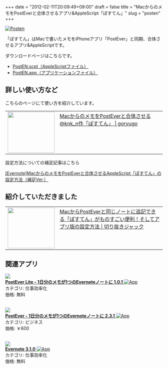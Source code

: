 +++
date = "2012-02-11T20:09:49+09:00"
draft = false
title = "MacからのメモをPostEverと合体させるアプリ&AppleScript「ぽすてん」"
slug = "posten"
+++

<div class="center"><a href="https://knk-n.com/images/2012/02/posten.png" title="Posten"><img src="https://knk-n.com/images/2012/02/posten.png" alt="Posten" title="posten.png" /></a></div>

「ぽすてん」はMacで書いたメモをiPhoneアプリ「PostEver」と同期、合体させるアプリ&AppleScriptです。

ダウンロードページはこちらです。
<ul>
<li>
<a href="https://knk-n.com/images/applescript/PostEN.scpt" target="_blank">PostEN.scpt（AppleScriptファイル）</a>
</li>
<li>
<a href="https://knk-n.com/images/applescript/PostEN.app.zip" target="_blank">PostEN.app（アプリケーションファイル）</a>
</li>
</ul>

<h2>詳しい使い方など</h2>
こちらのページにて使い方を紹介しています。
<table width="100%"><td valign="top" width="150"><a href="http://goryugo.com/20111130/knk_n_evernote/" target="_blank"><img border="0" src="http://capture.heartrails.com/150x130/shadow?http://goryugo.com/20111130/knk_n_evernote/"  width="150" height="130" /></a></td><td valign="top"><a  href="http://goryugo.com/20111130/knk_n_evernote/" target="_blank">MacからのメモをPostEverと合体させる @knk_n作「ぽすてん」 | goryugo</a><script type="text/javascript">var url="http://goryugo.com/20111130/knk_n_evernote/";</script><script src="http://api.b.st-hatena.com/entry.count?url=http://goryugo.com/20111130/knk_n_evernote/&callback=hatebTxt"></script></td></table>

設定方法についての補足記事はこちら
<p><a href="http://knk-n.com/2011/12/08/posten_setting_hosoku/" target="_blank">[Evernote]MacからのメモをPostEverと合体させるAppleScript「ぽすてん」の設定方法（補足Ver.）</a><script type="text/javascript">var url = "http://knk-n.com/2011/12/08/posten_setting_hosoku/";</script><script type="text/javascript">var url="http://knk-n.com/2011/12/08/posten_setting_hosoku/";</script><script src="http://api.b.st-hatena.com/entry.count?url=http://knk-n.com/2011/12/08/posten_setting_hosoku/&callback=hatebTxt"></script></p>

<h2>紹介していただきました</h2>
<table width="100%"><td valign="top" width="150"><a href="http://tamkai.com/blog/2011/12/05/658" target="_blank"><img border="0" src="http://capture.heartrails.com/150x130/shadow?http://tamkai.com/blog/2011/12/05/658"  width="150" height="130" /></a></td><td valign="top"><a  href="http://tamkai.com/blog/2011/12/05/658" target="_blank">MacからPostEverと同じノートに追記できる「ぽすてん」がものすごい便利！そしてアプリ版の設定方法 | 切り抜きジャック</a><script type="text/javascript">var url = "http://tamkai.com/blog/2011/12/05/658";</script><script type="text/javascript">var url="http://tamkai.com/blog/2011/12/05/658";</script><script src="http://api.b.st-hatena.com/entry.count?url=http://tamkai.com/blog/2011/12/05/658&callback=hatebTxt"></script></td></table>

<h2>関連アプリ</h2>
<table class="appstorehelper">
<a href="http://itunes.apple.com/jp/app/postever-lite-1ri-fennomemoga1tsunoevernotenotoni/id475299083?mt=8&uo=4" rel="nofollow" target="_blank"><img class="appstorehelper_appicn" src="http://a3.mzstatic.com/us/r1000/077/Purple/d8/d3/aa/mzl.zgcfxszb.png" /></a><div class="appstorehelper_text"><a href="http://itunes.apple.com/jp/app/postever-lite-1ri-fennomemoga1tsunoevernotenotoni/id475299083?mt=8&uo=4" rel="nofollow" target="_blank"><b>PostEver Lite - 1日分のメモが1つのEvernoteノートに 1.0.1</b> <img alt="App" src="http://ax.phobos.apple.com.edgesuite.net/ja_jp/images/web/linkmaker/badge_appstore-sm.gif" style="vertical-align: text-bottom;" /></b></a><br />カテゴリ: 仕事効率化<br />価格: 無料<br clear="all" /></div>
</table>

<table class="appstorehelper">
<a href="http://itunes.apple.com/jp/app/postever-1ri-fennomemoga1tsunoevernotenotoni/id422023962?mt=8&uo=4" rel="nofollow" target="_blank"><img class="appstorehelper_appicn" src="http://a2.mzstatic.com/us/r1000/064/Purple/4e/48/49/mzl.mgczjscq.png" /></a><div class="appstorehelper_text"><a href="http://itunes.apple.com/jp/app/postever-1ri-fennomemoga1tsunoevernotenotoni/id422023962?mt=8&uo=4" rel="nofollow" target="_blank"><b>PostEver - 1日分のメモが1つのEvernoteノートに 2.3.1</b> <img alt="App" src="http://ax.phobos.apple.com.edgesuite.net/ja_jp/images/web/linkmaker/badge_appstore-sm.gif" style="vertical-align: text-bottom;" /></b></a><br />カテゴリ: ビジネス<br />価格: &#65509;600<br clear="all" /></div>
</table>

<table class="appstorehelper">
<a href="http://itunes.apple.com/jp/app/evernote/id406056744?mt=12&uo=4" rel="nofollow" target="_blank"><img class="appstorehelper_appicn_mac" src="http://a4.mzstatic.com/us/r1000/075/Purple/v4/59/3e/44/593e443d-0942-9b3c-e53b-b8b3bf2d3a5b/Evernote.512x512-75.png" /><div class="appstorehelper_text"><b>Evernote 3.1.0</b> <img alt="App" src="http://ax.phobos.apple.com.edgesuite.net/ja_jp/images/web/linkmaker/badge_macappstore-sm.gif" style="vertical-align: text-bottom;" /></b></a><br />カテゴリ: 仕事効率化<br />価格: 無料<br clear="all" /></div>
</table>
